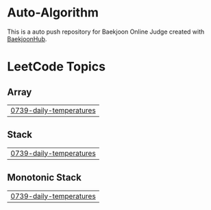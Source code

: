 # Auto-Algorithm
This is a auto push repository for Baekjoon Online Judge created with [BaekjoonHub](https://github.com/BaekjoonHub/BaekjoonHub).

<!---LeetCode Topics Start-->
# LeetCode Topics
## Array
|  |
| ------- |
| [0739-daily-temperatures](https://github.com/duseh729/Auto-Algorithm/tree/master/0739-daily-temperatures) |
## Stack
|  |
| ------- |
| [0739-daily-temperatures](https://github.com/duseh729/Auto-Algorithm/tree/master/0739-daily-temperatures) |
## Monotonic Stack
|  |
| ------- |
| [0739-daily-temperatures](https://github.com/duseh729/Auto-Algorithm/tree/master/0739-daily-temperatures) |
<!---LeetCode Topics End-->